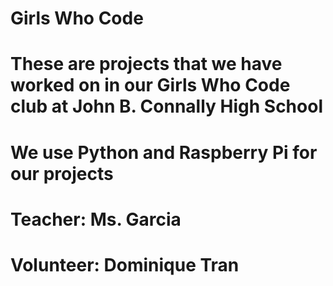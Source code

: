 # Girls Who Code

# These are projects that we have worked on in our Girls Who Code club at John B. Connally High School
# We use Python and Raspberry Pi for our projects

# Teacher: Ms. Garcia
# Volunteer: Dominique Tran
